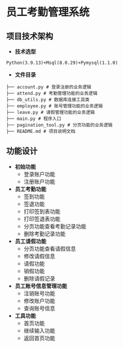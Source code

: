 # 员工考勤管理系统
## 项目技术架构
- **技术选型**
```
Python(3.9.13)+Msql(8.0.29)+Pymysql(1.1.0)
```
- **文件目录**
```
├── account.py # 登录注册的业务逻辑
├── attend.py # 考勤管理功能的业务逻辑
├── db_utils.py # 数据库连接工具类
├── employee.py # 账号管理功能的业务逻辑
├── leave.py # 请假管理功能的业务逻辑
├── main.py # 程序入口
├── pagination_tool.py # 分页功能的业务逻辑
├── README.md # 项目说明文档
```
## 功能设计
- **初始功能**
  - 登录账户功能
  - 注册账户功能
- **员工考勤功能**
  - 签到功能
  - 签退功能
  - 打印签到表功能
  - 打印签退表功能
  - 分页功能查看考勤记录功能
  - 删除考勤记录功能
- **员工请假功能**
  - 分页功能查看请假信息
  - 修改请假信息
  - 请假功能
  - 销假功能
  - 删除请假记录
- **员工账号信息管理功能**
  - 注销账号功能
  - 修改账户功能
  - 查询账号信息
- **工具功能**
  - 首页功能
  - 继续输入功能
  - 返回首页功能
